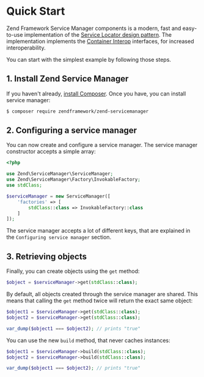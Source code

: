 # Quick Start

Zend Framework Service Manager components is a modern, fast and easy-to-use implementation of the 
[Service Locator design pattern](https://en.wikipedia.org/wiki/Service_locator_pattern). The implementation
implements the [Container Interop](https://github.com/container-interop/container-interop) interfaces, for increased
interoperability.

You can start with the simplest example by following those steps.

## 1. Install Zend Service Manager

If you haven't already, [install Composer](https://getcomposer.org). Once you have, you can install
service manager:

```bash
$ composer require zendframework/zend-servicemanager
```

## 2. Configuring a service manager

You can now create and configure a service manager. The service manager constructor accepts a simple array:

```php
<?php

use Zend\ServiceManager\ServiceManager;
use Zend\ServiceManager\Factory\InvokableFactory;
use stdClass;

$serviceManager = new ServiceManager([
    'factories' => [
        stdClass::class => InvokableFactory::class
    ]
]);
```

The service manager accepts a lot of different keys, that are explained in the `Configuring service manager` section.

## 3. Retrieving objects

Finally, you can create objects using the `get` method:

```php
$object = $serviceManager->get(stdClass::class);
```

By default, all objects created through the service manager are shared. This means that calling the `get` method
twice will return the exact same object:

```php
$object1 = $serviceManager->get(stdClass::class);
$object2 = $serviceManager->get(stdClass::class);

var_dump($object1 === $object2); // prints "true"
```

You can use the new `build` method, that never caches instances:

```php
$object1 = $serviceManager->build(stdClass::class);
$object2 = $serviceManager->build(stdClass::class);

var_dump($object1 === $object2); // prints "true"
```